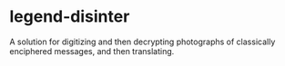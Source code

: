 # legend-disinter
A solution for digitizing and then decrypting photographs of classically enciphered messages, and then translating.
